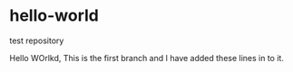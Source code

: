 # hello-world
test repository

Hello WOrlkd, 
This is the first branch and I have added these lines in to it.
